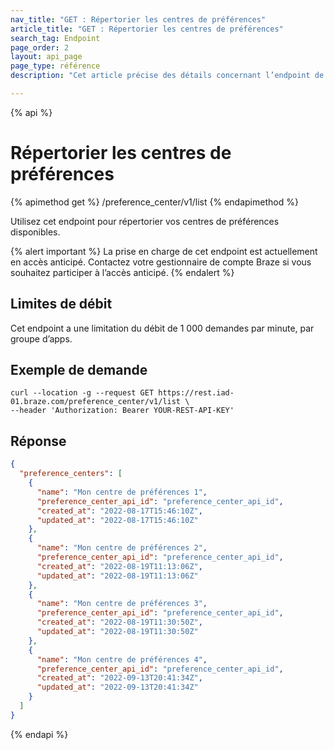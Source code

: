 ```yaml
---
nav_title: "GET : Répertorier les centres de préférences"
article_title: "GET : Répertorier les centres de préférences"
search_tag: Endpoint
page_order: 2
layout: api_page
page_type: référence
description: "Cet article précise des détails concernant l’endpoint de Braze Répertorier les centres de préférences."

---
```

{% api %}
# Répertorier les centres de préférences
{% apimethod get %}
/preference_center/v1/list
{% endapimethod %}

Utilisez cet endpoint pour répertorier vos centres de préférences disponibles.

{% alert important %}
La prise en charge de cet endpoint est actuellement en accès anticipé. Contactez votre gestionnaire de compte Braze si vous souhaitez participer à l’accès anticipé.
{% endalert %}

## Limites de débit

Cet endpoint a une limitation du débit de 1 000 demandes par minute, par groupe d’apps.

## Exemple de demande

```
curl --location -g --request GET https://rest.iad-01.braze.com/preference_center/v1/list \
--header 'Authorization: Bearer YOUR-REST-API-KEY'
```

## Réponse
```json
{
  "preference_centers": [
    {
      "name": "Mon centre de préférences 1",
      "preference_center_api_id": "preference_center_api_id",
      "created_at": "2022-08-17T15:46:10Z",
      "updated_at": "2022-08-17T15:46:10Z"
    },
    {
      "name": "Mon centre de préférences 2",
      "preference_center_api_id": "preference_center_api_id",
      "created_at": "2022-08-19T11:13:06Z",
      "updated_at": "2022-08-19T11:13:06Z"
    },
    {
      "name": "Mon centre de préférences 3",
      "preference_center_api_id": "preference_center_api_id",
      "created_at": "2022-08-19T11:30:50Z",
      "updated_at": "2022-08-19T11:30:50Z"
    },
    {
      "name": "Mon centre de préférences 4",
      "preference_center_api_id": "preference_center_api_id",
      "created_at": "2022-09-13T20:41:34Z",
      "updated_at": "2022-09-13T20:41:34Z"
    }
  ]
}
```

{% endapi %}